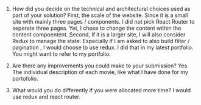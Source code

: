 1) How did you decide on the technical and architectural choices used as part of your solution?
First, the scale of the website. Since it is a small site with mainly three pages / components. I did not pick React Router to seperate three pages. Yet, I chose to change the content within the content compoentent.
Second, If it is a larger site, I will also consider Redux to manage the state. Especially if I am asked to also build filter / pagination , I would choose to use redux. I did that in my latest portfolio. You might want to refer to my portfolio. 


2) Are there any improvements you could make to your submission?
Yes. The individual description of each movie, like what I have done for my portofolio.

3) What would you do differently if you were allocated more time?
I would use redux and react router.

